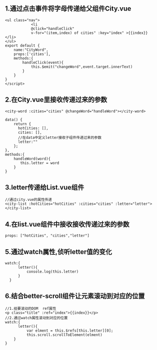 ## 1.通过点击事件将字母传递给父组件City.vue

~~~
<ul class="nav">
            <li 
            @click="handleClick"
            v-for="(item,index) of cities" :key="index" >{{index}}</li>
</ul>
export default {
    name:"CityWord",
    props:['cities'],
    methods:{
        handleClick(event){
            this.$emit("changeWord",event.target.innerText)
        }
    }
}
</script>
~~~

## 2.在City.vue里接收传递过来的参数

~~~~
<city-word :cities="cities" @changeWord="handleWord"></city-word>

data() {
    return {
      hotCities: [],
      cities: [],
      //在data中定义letter接收子组件传递过来的参数
      letter:""
    };
},
methods:{
    handleWord(word){
       this.letter = word
    }
}
~~~~

## 3.letter传递给List.vue组件

~~~
//通过city.vue的属性传递
<city-list :hotCities="hotCities" :cities="cities" :letter="letter"></city-list>
~~~

## 4.在list.vue组件中接收接收传递过来的参数

~~~
props: ["hotCities", "cities","letter"]
~~~

## 5.通过watch属性,侦听letter值的变化

~~~
watch:{
      letter(){
          console.log(this.letter)
      }
  }
~~~

## 6.结合better-scroll组件让元素滚动到对应的位置

~~~
//1.给要滚动的DOM  ref属性
<p class="title" :ref="index">{{index}}</p>
//2.通过watch属性滚动到对应的位置
watch:{
      letter(){
          var elment = this.$refs[this.letter][0];
          this.scroll.scrollToElement(elment)
	}
}
~~~

